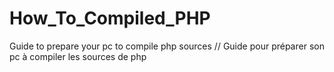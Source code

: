 # How_To_Compiled_PHP
Guide to prepare your pc to compile php sources // Guide pour préparer son pc à compiler les sources de php
